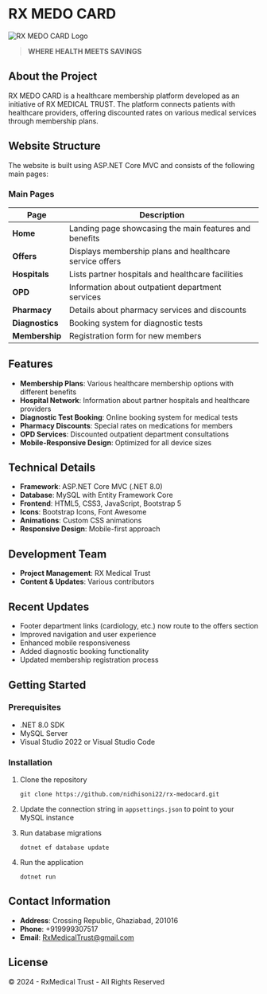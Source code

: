 # RX MEDO CARD

![RX MEDO CARD Logo](rx-medocard/RxMedoWeb/wwwroot/images/logo.png)

> **WHERE HEALTH MEETS SAVINGS**

## About the Project

RX MEDO CARD is a healthcare membership platform developed as an initiative of RX MEDICAL TRUST. The platform connects patients with healthcare providers, offering discounted rates on various medical services through membership plans.

## Website Structure

The website is built using ASP.NET Core MVC and consists of the following main pages:

### Main Pages

| Page | Description |
|------|-------------|
| **Home** | Landing page showcasing the main features and benefits |-
| **Offers** | Displays membership plans and healthcare service offers |
| **Hospitals** | Lists partner hospitals and healthcare facilities |
| **OPD** | Information about outpatient department services |
| **Pharmacy** | Details about pharmacy services and discounts |
| **Diagnostics** | Booking system for diagnostic tests |
| **Membership** | Registration form for new members |

## Features

- **Membership Plans**: Various healthcare membership options with different benefits
- **Hospital Network**: Information about partner hospitals and healthcare providers
- **Diagnostic Test Booking**: Online booking system for medical tests
- **Pharmacy Discounts**: Special rates on medications for members
- **OPD Services**: Discounted outpatient department consultations
- **Mobile-Responsive Design**: Optimized for all device sizes

## Technical Details

- **Framework**: ASP.NET Core MVC (.NET 8.0)
- **Database**: MySQL with Entity Framework Core
- **Frontend**: HTML5, CSS3, JavaScript, Bootstrap 5
- **Icons**: Bootstrap Icons, Font Awesome
- **Animations**: Custom CSS animations
- **Responsive Design**: Mobile-first approach

## Development Team

- **Project Management**: RX Medical Trust
- **Content & Updates**: Various contributors

## Recent Updates

- Footer department links (cardiology, etc.) now route to the offers section
- Improved navigation and user experience
- Enhanced mobile responsiveness
- Added diagnostic booking functionality
- Updated membership registration process

## Getting Started

### Prerequisites

- .NET 8.0 SDK
- MySQL Server
- Visual Studio 2022 or Visual Studio Code

### Installation

1. Clone the repository
   ```
   git clone https://github.com/nidhisoni22/rx-medocard.git
   ```

2. Update the connection string in `appsettings.json` to point to your MySQL instance

3. Run database migrations
   ```
   dotnet ef database update
   ```

4. Run the application
   ```
   dotnet run
   ```

## Contact Information

- **Address**: Crossing Republic, Ghaziabad, 201016
- **Phone**: +919999307517
- **Email**: RxMedicalTrust@gmail.com

## License

© 2024 - RxMedical Trust - All Rights Reserved
